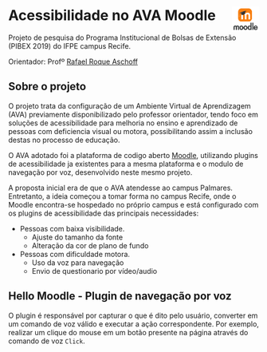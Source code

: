 # Acessibilidade no AVA Moodle <img src="img/moodle.png" width="55" height="50" align="right">
Projeto de pesquisa do Programa Institucional de Bolsas de Extensão (PIBEX 2019) do IFPE campus Recife. 

Orientador: Profº [Rafael Roque Aschoff](http://buscatextual.cnpq.br/buscatextual/visualizacv.do?id=K4139742E1)

## Sobre o projeto
O projeto trata da configuração de um Ambiente Virtual de Aprendizagem (AVA) previamente disponibilizado pelo professor orientador, tendo foco em soluções de acessibilidade para melhoria no ensino e aprendizado de pessoas com deficiencia visual ou motora, possibilitando assim a inclusão destas no processo de educação. 

O AVA adotado foi a plataforma de codigo aberto [Moodle](https://moodle.org/), utilizando plugins de acessibilidade ja existentes para a mesma plataforma  e o modulo de navegação por voz, desenvolvido neste mesmo projeto.

A proposta inicial era de que o AVA atendesse ao campus Palmares. Entretanto, a ideia começou a tomar forma no campus Recife, onde o Moodle encontra-se hospedado no próprio campus e está configurado com os plugins de acessibilidade das principais necessidades:

* Pessoas com baixa visibilidade.
	* Ajuste do tamanho da fonte
	* Alteração da cor de plano de fundo
* Pessoas com dificuldade motora.
	* Uso da voz para navegação
	* Envio de questionario por vídeo/audio

## Hello Moodle - Plugin de navegação por voz
O plugin é responsável por capturar o  que é dito pelo usuário, converter em um comando de voz válido e executar a ação correspondente. Por exemplo, realizar um clique do mouse em um botão presente na página através do comando de voz `Click`.  




